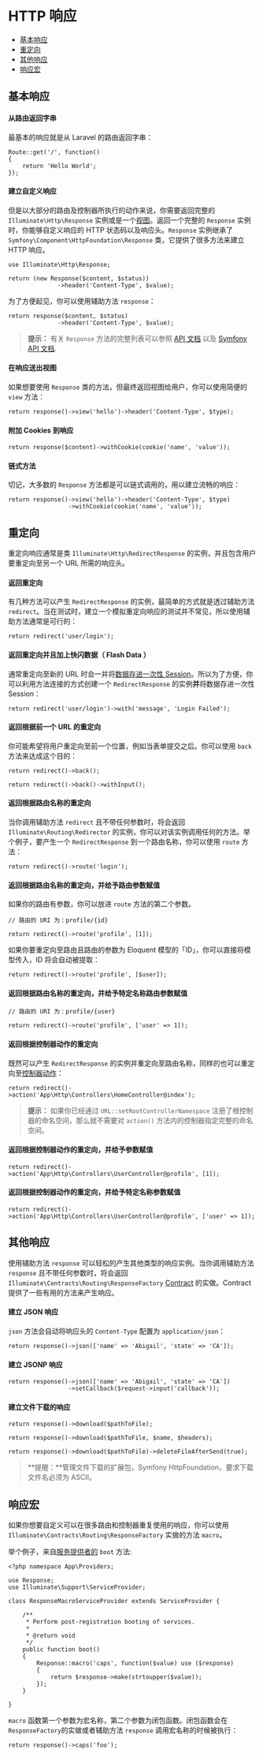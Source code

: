 # HTTP 响应

- [基本响应](#basic-responses)
- [重定向](#redirects)
- [其他响应](#other-responses)
- [响应宏](#response-macros)

<a name="basic-responses"></a>
## 基本响应

#### 从路由返回字串

最基本的响应就是从 Laravel 的路由返回字串：

	Route::get('/', function()
	{
		return 'Hello World';
	});

#### 建立自定义响应

但是以大部分的路由及控制器所执行的动作来说，你需要返回完整的 `Illuminate\Http\Response` 实例或是一个[视图](/docs/5.0/views)。返回一个完整的 `Response` 实例时，你能够自定义响应的 HTTP 状态码以及响应头。`Response` 实例继承了 `Symfony\Component\HttpFoundation\Response` 类，它提供了很多方法来建立 HTTP 响应。

	use Illuminate\Http\Response;

	return (new Response($content, $status))
	              ->header('Content-Type', $value);

为了方便起见，你可以使用辅助方法 `response`：

	return response($content, $status)
	              ->header('Content-Type', $value);

> **提示：** 有关 `Response` 方法的完整列表可以参照 [API 文档](http://laravel.com/api/5.0/Illuminate/Http/Response.html) 以及 [Symfony API 文档](http://api.symfony.com/2.5/Symfony/Component/HttpFoundation/Response.html).

#### 在响应送出视图

如果想要使用 `Response` 类的方法，但最终返回视图给用户，你可以使用简便的 `view` 方法：

	return response()->view('hello')->header('Content-Type', $type);

#### 附加 Cookies 到响应

	return response($content)->withCookie(cookie('name', 'value'));

#### 链式方法

切记，大多数的 `Response` 方法都是可以链式调用的，用以建立流畅的响应：

	return response()->view('hello')->header('Content-Type', $type)
                     ->withCookie(cookie('name', 'value'));

<a name="redirects"></a>
## 重定向

重定向响应通常是类 `Illuminate\Http\RedirectResponse` 的实例，并且包含用户要重定向至另一个 URL 所需的响应头。

#### 返回重定向

有几种方法可以产生 `RedirectResponse` 的实例，最简单的方式就是透过辅助方法 `redirect`。当在测试时，建立一个模拟重定向响应的测试并不常见，所以使用辅助方法通常是可行的：

	return redirect('user/login');

#### 返回重定向并且加上快闪数据（ Flash Data ）

通常重定向至新的 URL 时会一并将[数据存进一次性 Session](/docs/5.0/session)。所以为了方便，你可以利用方法连接的方式创建一个 `RedirectResponse` 的实例**并**将数据存进一次性 Session：

	return redirect('user/login')->with('message', 'Login Failed');

#### 返回根据前一个 URL 的重定向

你可能希望将用户重定向至前一个位置，例如当表单提交之后。你可以使用 `back` 方法来达成这个目的：

	return redirect()->back();

	return redirect()->back()->withInput();

#### 返回根据路由名称的重定向

当你调用辅助方法 `redirect` 且不带任何参数时，将会返回 `Illuminate\Routing\Redirector` 的实例，你可以对该实例调用任何的方法。举个例子，要产生一个 `RedirectResponse` 到一个路由名称，你可以使用 `route` 方法：

	return redirect()->route('login');

#### 返回根据路由名称的重定向，并给予路由参数赋值

如果你的路由有参数，你可以放进 `route` 方法的第二个参数。

	// 路由的 URI 为：profile/{id}

	return redirect()->route('profile', [1]);

如果你要重定向至路由且路由的参数为 Eloquent 模型的「ID」，你可以直接将模型传入，ID 将会自动被提取：

	return redirect()->route('profile', [$user]);

#### 返回根据路由名称的重定向，并给予特定名称路由参数赋值

	// 路由的 URI 为：profile/{user}

	return redirect()->route('profile', ['user' => 1]);

#### 返回根据控制器动作的重定向

既然可以产生 `RedirectResponse` 的实例并重定向至路由名称，同样的也可以重定向至[控制器动作](/docs/5.0/controllers)：

	return redirect()->action('App\Http\Controllers\HomeController@index');

> **提示：** 如果你已经通过 `URL::setRootControllerNamespace` 注册了根控制器的命名空间，那么就不需要对 `action()` 方法内的控制器指定完整的命名空间。

#### 返回根据控制器动作的重定向，并给予参数赋值

	return redirect()->action('App\Http\Controllers\UserController@profile', [1]);

#### 返回根据控制器动作的重定向，并给予特定名称参数赋值

	return redirect()->action('App\Http\Controllers\UserController@profile', ['user' => 1]);

<a name="other-responses"></a>
## 其他响应

使用辅助方法 `response` 可以轻松的产生其他类型的响应实例。当你调用辅助方法 `response` 且不带任何参数时，将会返回 `Illuminate\Contracts\Routing\ResponseFactory` [Contract](/docs/5.0/contracts) 的实做。Contract 提供了一些有用的方法来产生响应。

#### 建立 JSON 响应

`json` 方法会自动将响应头的 `Content-Type` 配置为 `application/json`：

	return response()->json(['name' => 'Abigail', 'state' => 'CA']);

#### 建立 JSONP 响应

	return response()->json(['name' => 'Abigail', 'state' => 'CA'])
	                 ->setCallback($request->input('callback'));

#### 建立文件下载的响应

	return response()->download($pathToFile);

	return response()->download($pathToFile, $name, $headers);

	return response()->download($pathToFile)->deleteFileAfterSend(true);

> **提醒：**管理文件下载的扩展包，Symfony HttpFoundation，要求下载文件名必须为 ASCII。

<a name="response-macros"></a>
## 响应宏

如果你想要自定义可以在很多路由和控制器重复使用的响应，你可以使用 `Illuminate\Contracts\Routing\ResponseFactory` 实做的方法 `macro`。

举个例子，来自[服务提供者的](/docs/5.0/providers) `boot` 方法:

	<?php namespace App\Providers;

	use Response;
	use Illuminate\Support\ServiceProvider;

	class ResponseMacroServiceProvider extends ServiceProvider {

		/**
		 * Perform post-registration booting of services.
		 *
		 * @return void
		 */
		public function boot()
		{
			Response::macro('caps', function($value) use ($response)
			{
				return $response->make(strtoupper($value));
			});
		}

	}

`macro` 函数第一个参数为宏名称，第二个参数为闭包函数。闭包函数会在 `ResponseFactory`的实做或者辅助方法 `response` 调用宏名称的时候被执行：

	return response()->caps('foo');
